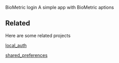 BioMetric login
A simple app with BioMetric aptions


## Related

Here are some related projects

[local_auth](https://pub.dev/packages/local_auth)

[shared_preferences](https://pub.dev/packages/shared_preferences)
